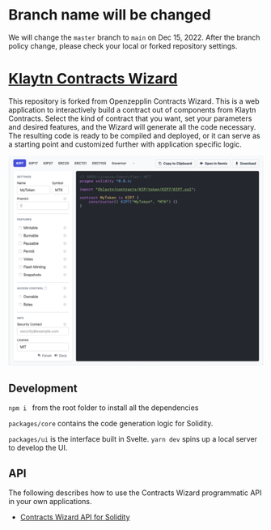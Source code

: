 # Branch name will be changed

We will change the `master` branch to `main` on Dec 15, 2022.
After the branch policy change, please check your local or forked repository settings.

# [Klaytn Contracts Wizard](https://github.com/klaytn/klaytn-contracts-wizard.git)


This repository is forked from Openzepplin Contracts Wizard. This is a web application to interactively build a contract out of components from Klaytn Contracts. Select the kind of contract that you want, set your parameters and desired features, and the Wizard will generate all the code necessary. The resulting code is ready to be compiled and deployed, or it can serve as a starting point and customized further with application specific logic.

![](./wizard_screenshot.png)

## Development
`npm i ` from the root folder to install all the dependencies 

`packages/core` contains the code generation logic for Solidity.

`packages/ui` is the interface built in Svelte. `yarn dev` spins up a local server to develop the UI.

## API

The following describes how to use the Contracts Wizard programmatic API in your own applications.

- [Contracts Wizard API for Solidity](packages/core/README.md)
